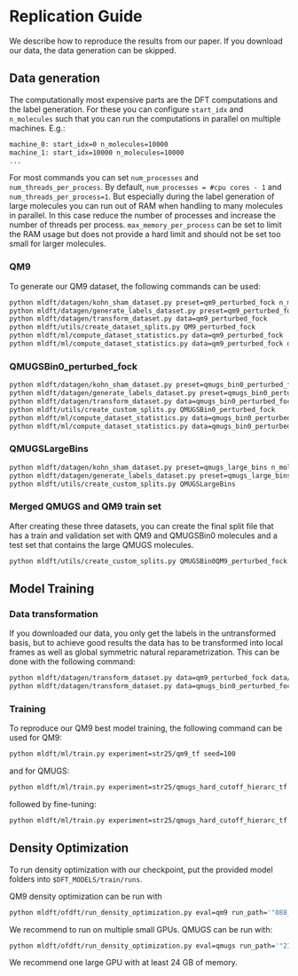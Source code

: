 # Replication Guide

We describe how to reproduce the results from our paper. If you download our data, the data generation can be skipped.

## Data generation

The computationally most expensive parts are the DFT computations and the label generation. For these you can configure
`start_idx` and `n_molecules` such that you can run the computations in parallel on multiple machines.
E.g.:

```bash
machine_0: start_idx=0 n_molecules=10000
machine_1: start_idx=10000 n_molecules=10000
...
```

For most commands you can set `num_processes` and `num_threads_per_process`. By default, `num_processes = #cpu cores - 1` and `num_threads_per_process=1`. But especially
during the label generation of large molecules you can run out of RAM when handling to many molecules in parallel. In this case reduce the number of processes and increase the number of threads per process. `max_memory_per_process` can be set to limit the RAM usage but does not provide a hard limit and should not be set too small for larger molecules.

### QM9

To generate our QM9 dataset, the following commands can be used:

```bash
python mldft/datagen/kohn_sham_dataset.py preset=qm9_perturbed_fock n_molecules=-1
python mldft/datagen/generate_labels_dataset.py preset=qm9_perturbed_fock
python mldft/datagen/transform_dataset.py data=qm9_perturbed_fock
python mldft/utils/create_dataset_splits.py QM9_perturbed_fock
python mldft/ml/compute_dataset_statistics.py data=qm9_perturbed_fock
python mldft/ml/compute_dataset_statistics.py data=qm9_perturbed_fock data/transforms=no_basis_transforms
```

### QMUGSBin0_perturbed_fock

```bash
python mldft/datagen/kohn_sham_dataset.py preset=qmugs_bin0_perturbed_fock n_molecules=-1
python mldft/datagen/generate_labels_dataset.py preset=qmugs_bin0_perturbed_fock
python mldft/datagen/transform_dataset.py data=qmugs_bin0_perturbed_fock data.dataset_name="QMUGS_perturbed_fock"
python mldft/utils/create_custom_splits.py QMUGSBin0_perturbed_fock
python mldft/ml/compute_dataset_statistics.py data=qmugs_bin0_perturbed_fock
python mldft/ml/compute_dataset_statistics.py data=qmugs_bin0_perturbed_fock data/transforms=no_basis_transforms
```

### QMUGSLargeBins

```bash
python mldft/datagen/kohn_sham_dataset.py preset=qmugs_large_bins n_molecules=-1
python mldft/datagen/generate_labels_dataset.py preset=qmugs_large_bins
python mldft/utils/create_custom_splits.py QMUGSLargeBins
```

### Merged QMUGS and QM9 train set

After creating these three datasets, you can create the final split file that has a train and validation set with QM9 and QMUGSBin0 molecules and a test set that contains the large QMUGS molecules.

```bash
python mldft/utils/create_custom_splits.py QMUGSBin0QM9_perturbed_fock
```

## Model Training

### Data transformation

If you downloaded our data, you only get the labels in the untransformed basis, but to achieve good results the data has to be transformed into local frames as well as global symmetric natural reparametrization. This can be done with the following command:

```bash
python mldft/datagen/transform_dataset.py data=qm9_perturbed_fock data/transforms=local_frames_global_natrep
python mldft/datagen/transform_dataset.py data=qmugs_bin0_perturbed_fock data/transforms=local_frames_global_natrep data.dataset_name="QMUGS_perturbed_fock"
```

### Training

To reproduce our QM9 best model training, the following command can be used for QM9:

```bash
python mldft/ml/train.py experiment=str25/qm9_tf seed=100
```

and for QMUGS:

```bash
python mldft/ml/train.py experiment=str25/qmugs_hard_cutoff_hierarc_tf seed=100
```

followed by fine-tuning:

```bash
python mldft/ml/train.py experiment=str25/qmugs_hard_cutoff_hierarc_tf weight_ckpt_path="path/to/ckpt" trainer.max_epochs=30 model.optimizer.lr=1e-5 seed=292311302
```

## Density Optimization

To run density optimization with our checkpoint, put the provided model folders into `$DFT_MODELS/train/runs`.

QM9 density optimization can be run with

```bash
python mldft/ofdft/run_density_optimization.py eval=qm9 run_path='"088__from_checkpoint_009__str25\qm9_tf"' num_devices=<num_gpus_to_use>
```

We recommend to run on multiple small GPUs.
QMUGS can be run with:

```bash
python mldft/ofdft/run_density_optimization.py eval=qmugs run_path='"214__num_workers-32__qmugs_bin0_perturbed_fock__str25\qmugs_hard_cutoff_hierarc_tf__lr-1e-5__max_epochs-30__from_weight_checkpoint_110"'
```

We recommend one large GPU with at least 24 GB of memory.
